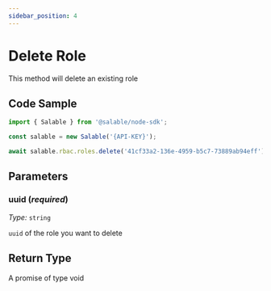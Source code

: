 ```yaml
---
sidebar_position: 4
---
```


# Delete Role

This method will delete an existing role

## Code Sample

```typescript
import { Salable } from '@salable/node-sdk';

const salable = new Salable('{API-KEY}');

await salable.rbac.roles.delete('41cf33a2-136e-4959-b5c7-73889ab94eff');
```

## Parameters

### uuid (_required_)

_Type:_ `string`

`uuid` of the role you want to delete

## Return Type

A promise of type void
